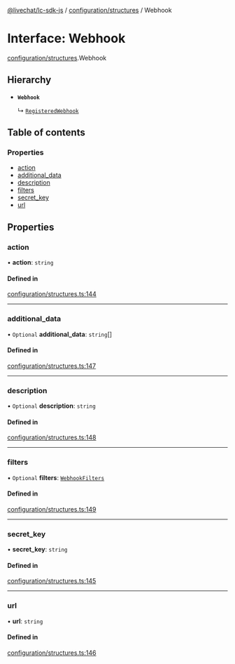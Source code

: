 [@livechat/lc-sdk-js](../README.md) / [configuration/structures](../modules/configuration_structures.md) / Webhook

# Interface: Webhook

[configuration/structures](../modules/configuration_structures.md).Webhook

## Hierarchy

- **`Webhook`**

  ↳ [`RegisteredWebhook`](configuration_structures.RegisteredWebhook.md)

## Table of contents

### Properties

- [action](configuration_structures.Webhook.md#action)
- [additional\_data](configuration_structures.Webhook.md#additional_data)
- [description](configuration_structures.Webhook.md#description)
- [filters](configuration_structures.Webhook.md#filters)
- [secret\_key](configuration_structures.Webhook.md#secret_key)
- [url](configuration_structures.Webhook.md#url)

## Properties

### action

• **action**: `string`

#### Defined in

[configuration/structures.ts:144](https://github.com/livechat/lc-sdk-js/blob/7431f2f/src/configuration/structures.ts#L144)

___

### additional\_data

• `Optional` **additional\_data**: `string`[]

#### Defined in

[configuration/structures.ts:147](https://github.com/livechat/lc-sdk-js/blob/7431f2f/src/configuration/structures.ts#L147)

___

### description

• `Optional` **description**: `string`

#### Defined in

[configuration/structures.ts:148](https://github.com/livechat/lc-sdk-js/blob/7431f2f/src/configuration/structures.ts#L148)

___

### filters

• `Optional` **filters**: [`WebhookFilters`](configuration_structures.WebhookFilters.md)

#### Defined in

[configuration/structures.ts:149](https://github.com/livechat/lc-sdk-js/blob/7431f2f/src/configuration/structures.ts#L149)

___

### secret\_key

• **secret\_key**: `string`

#### Defined in

[configuration/structures.ts:145](https://github.com/livechat/lc-sdk-js/blob/7431f2f/src/configuration/structures.ts#L145)

___

### url

• **url**: `string`

#### Defined in

[configuration/structures.ts:146](https://github.com/livechat/lc-sdk-js/blob/7431f2f/src/configuration/structures.ts#L146)
